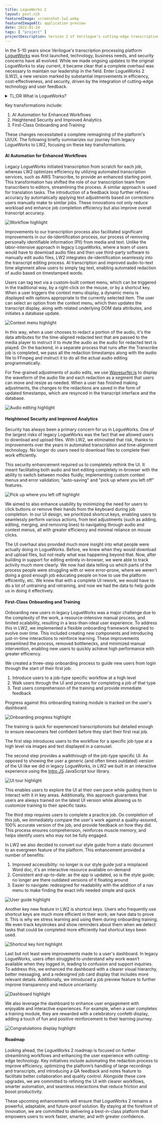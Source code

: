 ```yaml
---
title: LogueWorks 2
layout: post.njk
featuredImage: screenshot-lw2.webp
featuredImageAlt: application preview
date: 2022-01-24
tags: [ "project" ]
projectDescription: Version 2 of Verilogue's cutting-edge transcription platform.
---
```


In the 5-10 years since Verilogue's transcription processing
platform <a href="/projects/logueworks/" title="Learn more about LogueWorks">LogueWorks</a> was first launched,
technology, business needs, and security concerns have all evolved. While we made ongoing updates to the original
LogueWorks to stay current, it became clear that a complete overhaul was necessary to maintain our leadership in the
field. Enter LogueWorks 2 (LW2), a new version marked by substantial improvements in efficiency, cost-effectiveness, and
security, driven by the integration of cutting-edge technology and user feedback.

<details>
<summary class="fw-medium fst-italic mb-3">TL;DR What is LogueWorks?</summary>
<p>LogueWorks is Verilogue’s system for "turning dialogue into data". It provides various transcription services to Verilogue, our sister agencies, and our clients, including verbatim transcription, de-identification, and translation.</p>
<p>The work is completed by a combination of automated and manual tasks. The manual tasks are performed in a crowd-sourced manner by external vendor users from all over the world. Verilogue admin users manage the workforce and perform various quality assurance tasks to ensure the highest quality outputs.</p>
<p>From a technical perspective, LogueWorks consists of a web application, an application programming interface (API), and process artifacts that run on Amazon Web Services (AWS).</p>
</details>

Key transformations include:

<ol>
    <li>AI Automation for Enhanced Workflows</li>
    <li>Heightened Security and Improved Analytics</li>
    <li>First-Class Onboarding and Training</li>
</ol>

These changes necessitated a complete reimagining of the platform's UI/UX. The following briefly summarizes our journey
from legacy LogueWorks to LW2, focusing on these key transformations.

<h4 class="mt-5 mb-3">AI Automation for Enhanced Workflows</h4>

Legacy LogueWorks initiated transcription from scratch for each job, whereas LW2 optimizes efficiency by utilizing
automated transcription services, such as AWS Transcribe, to provide an enhanced starting point. This transformation has
shifted the role of our transcription team from transcribers to editors, streamlining the process. A similar approach is
used for translation tasks. The introduction of a feedback loop further refines accuracy by automatically applying text
adjustments based on corrections users manually make to similar jobs. These innovations not only reduce workload and
enhance job completion efficiency but also improve overall transcript accuracy.

<div class="text-center"><img class="mw-100 mb-4" src="highlight-logueworks2-001.png" alt="Workflow highlight"></div>

Improvements to our transcription process also facilitated significant improvements in our de-identification process,
our process of removing personally identifiable information (PII) from media and text. Unlike the labor-intensive
approach in legacy LogueWorks, where a team of users would have to download audio files and then use third-party
software to manually edit audio files, LW2 integrates de-identification seamlessly into the transcript editing process.
AI transcription and improved audio-to-text time alignment allow users to simply tag text, enabling automated redaction
of audio based on timestamped words.

Users can tag text via a custom-built context menu, which can be triggered in the traditional way, by a right-click on
the mouse, or by a shortcut key. When a user triggers the context menu display, a dynamic menu is displayed with options
appropriate to the currently selected item. The user can select an option from the context menu, which then updates the
transcript display, along with related underlying DOM data attributes, and initiates a database update.

<div class="text-center"><img class="mw-100 mb-4 shadow border" src="highlight-logueworks2-002.png" alt="Context menu highlight"></div>

In this way, when a user chooses to redact a portion of the audio, it's the data attributes for the time-aligned
redacted text that are passed to the media player to instruct it to mute the audio as the audio for redacted text is
played. On the backend, in a separate process that runs after the Transcribe job is completed, we pass all the redaction
timestamps along with the audio file to FFmpeg and instruct it to do all the actual audio editing programmatically.

For fine-grained adjustments of audio edits, we
use <a href="https://wavesurfer.xyz/" title="Learn more about Wavesurfer.js">Wavesurfer.js</a>
to display the waveform of the audio file and each redaction as a segment that users can move and resize as needed.
When a user has finished making adjustments, the changes to the redactions are saved in the form of updated timestamps,
which are resynced in the transcript interface and the database.

<div class="text-center"><img class="mw-100 mb-4 shadow border" src="highlight-logueworks2-003.png" alt="Audio editing highlight"></div>

<h4 class="mt-5 mb-3">Heightened Security and Improved Analytics</h4>

Security has always been a primary concern for us in LogueWorks. One of the largest risks of legacy LogueWorks was the
fact that we allowed users to download and upload files. With LW2, we eliminated that risk, thanks to
improvements over the years in automated transcription and time-alignment technology. No longer do users need to
download files to complete their work efficiently.

This security enhancement required us to completely rethink the UI. It meant facilitating both audio and text editing
completely in-browser with the ability to switch between modes fluidly; implementing custom context menus and error
validation; "auto-saving" and "pick up where you left off" features.

<div class="text-center"><img class="mw-100 mb-4 shadow border" src="highlight-logueworks2-004.webp" alt="Pick up where you left off highlight"></div>

We aimed to also enhance usability by minimizing the need for users to click buttons or remove their hands from the
keyboard during job completion. In our UI design, we prioritized shortcut keys, enabling users to seamlessly perform
various actions, from text adjustments (such as adding, editing, merging, and removing lines) to navigating through
audio and context menus, all with greater efficiency and minimal reliance on mouse clicks.

The UI overhaul also provided much more insight into what people were actually doing in LogueWorks. Before, we knew when
they would download and upload files, but not really what was happening beyond that. Now, after building in support for
editing entirely in-browser, we were able to track activity much more clearly. We now had data telling us which parts of
the process people were struggling with or were error-prone, where we weren't doing a good enough job educating people
on how to use the platform efficiently, etc. We knew that with a complete UI rework, we would have to do a lot of
untraining and retraining, and now we had the data to help guide us in doing it effectively.

<h4 class="mt-5 mb-3">First-Class Onboarding and Training</h4>

Onboarding new users in legacy LogueWorks was a major challenge due to the complexity of the work, a resource-intensive
manual process, and limited scalability, resulting in a less-than-ideal user experience. To address this in LW2, we
implemented a flexible onboarding framework designed to evolve over time. This
included creating new components and introducing just-in-time interactions to reinforce learning. These improvements
streamlined the process, removed bottlenecks, and minimized manual intervention, enabling new users to quickly achieve
high performance with greater efficiency.

We created a three-step onboarding process to guide new users from login through the start of their first job:

<ol>
    <li>Introduce users to a job-type specific workflow at a high level</li>
    <li>Walk users through the UI and process for completing a job of that type</li>
    <li>Test users comprehension of the training and provide immediate feedback</li>
</ol>

Progress against this onboarding training module is tracked on the user's dashboard.

<div class="text-center"><img class="mw-100 mb-4" src="highlight-logueworks2-005.png" alt="Onboarding progress highlight"></div>

The training is quick for experienced transcriptionists but detailed enough to ensure newcomers feel confident before
they start their first real job.

The first step introduces users to the workflow for a specific job type at a high level via images and text displayed in
a carousel.

The second step provides a walkthrough of the job-type specific UI. As opposed to showing the user a generic (and often
times outdated) version of the UI like we did in legacy LogueWorks, in LW2 we built in an interactive experience using
the <a href="https://introjs.com/" title="Learn more about Intro JS">Intro JS</a> JavaScript tour library.

<div class="text-center"><img class="mw-100 mb-4" src="highlight-logueworks2-006.webp" alt="UI tour highlight"></div>

This enables users to explore the UI at their own pace while guiding them to interact with it in key areas.
Additionally, this approach guarantees that users are always trained on the latest UI version while allowing us to
customize training to their specific tasks.

The third step requires users to complete a practice job. On completion of this job, we immediately compare the user's
work against a quality-assured, 100% accurate version of the job, and provide feedback on how they did. This process
ensures comprehension, reinforces muscle memory, and helps identify users who may not be fully engaged.

In LW2 we also decided to convert our style guide from a static document to an evergreen feature of the platform. This
enhancement provided a number of benefits:

<ol>
    <li>Improved accessibility: no longer is our style guide just a misplaced Word doc, it's an interactive resource available on-demand</li>
    <li>Consistent and up-to-date: as the app is updated, so is the style guide; no longer are there outdated versions of it floating around</li>
    <li>Easier to navigate: redesigned for readability with the addition of a nav menu to make finding the exact info needed simple and quick</li>
</ol>

<div class="text-center"><img class="mw-100 mb-4" src="highlight-logueworks2-007.webp" alt="User guide highlight"></div>

Another key new feature in LW2 is shortcut keys. Users who frequently use shortcut keys are much more
efficient in their work; we have data to prove it. This is why we stress learning and using them during onboarding
training. We even track keystrokes and show reminders about them when we detect tasks that could be completed more
efficiently had shortcut keys been used.

<div class="text-center"><img class="mw-100 mb-4" src="highlight-logueworks2-008.png" alt="Shortcut key hint highlight"></div>

Last but not least were improvements made to a user's dashboard. In legacy LogueWorks, users often struggled to
understand why work wasn’t available when they logged in, leading to confusion and support inquiries. To address this,
we enhanced the dashboard with a clearer visual hierarchy, better messaging, and a redesigned job card display that
includes more relevant details. Additionally, we introduced a job preview feature to further improve transparency and
reduce uncertainty.

<div class="text-center"><img class="mw-100 mb-4 shadow border" src="highlight-logueworks2-009.png" alt="Dashboard highlight"></div>

We also leverage the dashboard to enhance user engagement with enjoyable and interactive experiences. For example, when
a user
completes a training module, they are rewarded with a celebratory confetti display, adding a touch of fun and positive
reinforcement to their learning journey.

<div class="text-center"><img class="mw-100 mb-4" src="highlight-logueworks2-010.webp" alt="Congratulations display highlight"></div>

<h4 class="mt-5 mb-3">Roadmap</h4>

Looking ahead, the LogueWorks 2 roadmap is focused on further streamlining workflows and enhancing the user experience
with cutting-edge technology. Key initiatives include automating the redaction process to improve efficiency, optimizing
the platform’s handling of large recordings and transcripts, and introducing a QA feedback and notes feature to
facilitate better collaboration and quality control. Alongside these core upgrades, we are committed to refining the UI
with clearer workflows, smarter automation, and seamless interactions that reduce friction and boost productivity.

These upcoming enhancements will ensure that LogueWorks 2 remains a powerful, adaptable, and future-proof solution. By
staying at the forefront of innovation, we are committed to delivering a best-in-class platform that empowers users to
work faster, smarter, and with greater confidence.
